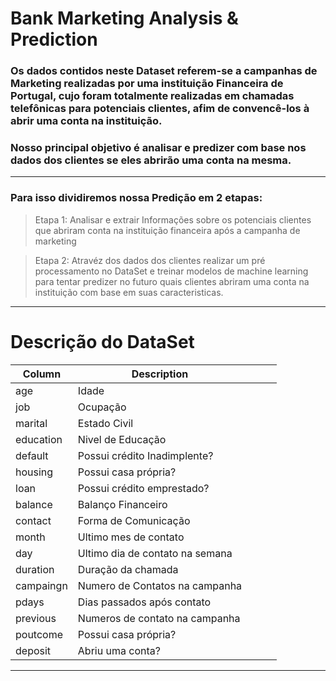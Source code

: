 # Bank Marketing Analysis & Prediction

### Os dados contidos neste Dataset referem-se a campanhas de Marketing realizadas por uma instituição Financeira de Portugal, cujo foram totalmente realizadas em chamadas telefônicas para potenciais clientes, afim de convencê-los à abrir uma conta na instituição.
### Nosso principal objetivo é analisar e predizer com base nos dados dos clientes se eles abrirão uma conta na mesma.
-------------------------------------------------------
### Para isso dividiremos nossa Predição em 2 etapas:

>Etapa 1: Analisar e extrair Informações sobre os potenciais clientes que abriram conta na instituição financeira após a campanha de marketing 

>Etapa 2: Atravéz dos dados dos clientes realizar um pré processamento no DataSet e treinar modelos de machine learning para tentar predizer no futuro quais clientes abriram uma conta na instituição com base em suas caracteristicas.
-----------------------------------------------------
# Descrição do DataSet

| Column    | Description                   ||||
|---        |---                            |---|---|---                                         | 
|age        |Idade                          |
|job        |Ocupação                       |     
|marital    |Estado Civil                   |
|education  |Nivel de Educação              |
|default    |Possui crédito Inadimplente?   |
|housing    |Possui casa própria?           |  
|loan       |Possui crédito emprestado?     |
|balance    |Balanço Financeiro             |
|contact    |Forma de Comunicação           |
|month      |Ultimo mes de contato          |
|day        |Ultimo dia de contato na semana|
|duration   |Duração da chamada             |
|campaingn  |Numero de Contatos na campanha |
|pdays      |Dias passados após contato     |
|previous   |Numeros de contato na campanha |
|poutcome   |Possui casa própria?           |
|deposit    |Abriu uma conta?               |
------------------------------------------------------



